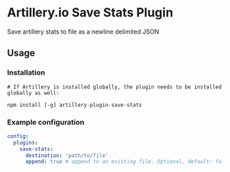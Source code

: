 # Artillery.io Save Stats Plugin

Save artillery stats to file as a newline delimited JSON

## Usage

### Installation

```
# If Artillery is installed globally, the plugin needs to be installed globally as well:

npm install [-g] artillery-plugin-save-stats
```

### Example configuration

```yaml
config:
  plugins:
    save-stats:
      destination: 'path/to/file'
      append: true # append to an existing file. Optional, default: false
```
